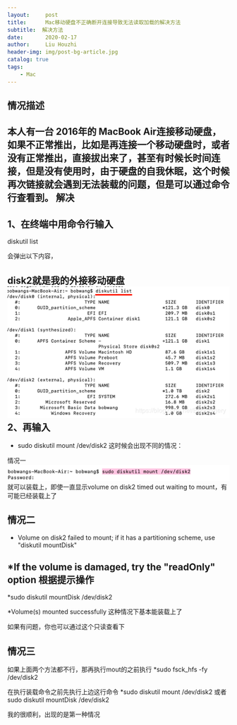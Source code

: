 ```yaml
---
layout:     post
title:      Mac移动硬盘不正确断开连接导致无法读取加载的解决方法
subtitle:  解决方法
date:       2020-02-17
author:     Liu Houzhi
header-img: img/post-bg-article.jpg
catalog: true
tags:
    - Mac
---
```


情况描述
----------------------------

本人有一台 2016年的 MacBook Air连接移动硬盘，如果不正常推出，比如是再连接一个移动硬盘时，或者没有正常推出，直接拔出来了，甚至有时候长时间连接，但是没有使用时，由于硬盘的自我休眠，这个时候再次链接就会遇到无法装载的问题，但是可以通过命令行查看到。
解决
----------------------------
1、在终端中用命令行输入
----------------------------
diskutil list

会弹出以下内容，

disk2就是我的外接移动硬盘
![图片1](https://github.com/liuhouzhi/liuhouzhi.github.io/blob/master/img/MAC%20p1-1.png)
2、再输入
----------------------------
* sudo diskutil mount /dev/disk2
这时候会出现不同的情况：


情况一
![图片2](https://github.com/liuhouzhi/liuhouzhi.github.io/blob/master/img/MAC%20p1-2.png)
就可以装载上，即使一直显示volume on disk2 timed out waiting to mount，有可能已经装载上了


情况二
----------------------------
* Volume on disk2 failed to mount; if it has a partitioning scheme, use "diskutil mountDisk"

*If the volume is damaged, try the "readOnly" option
根据提示操作
----------------------------
*sudo diskutil mountDisk /dev/disk2

*Volume(s) mounted successfully
这种情况下基本能装载上了

如果有问题，你也可以通过这个只读查看下


情况三
----------------------------

如果上面两个方法都不行，那再执行mout的之前执行
*sudo fsck_hfs -fy /dev/disk2

在执行装载命令之前先执行上边这行命令
*sudo diskutil mount /dev/disk2 或者  sudo diskutil mountDisk /dev/disk2

我的很顺利，出现的是第一种情况


